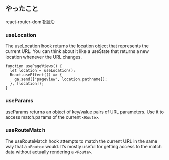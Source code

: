 ## やったこと
react-router-domを読む


### useLocation

The useLocation hook returns the location object that represents the current URL. You can think about it like a useState that returns a new location whenever the URL changes.  

```tsx
function usePageViews() {
  let location = useLocation();
  React.useEffect(() => {
    ga.send(["pageview", location.pathname]);
  }, [location]);
}
```

### useParams

useParams returns an object of key/value pairs of URL parameters. Use it to access match.params of the current `<Route>`. 

### useRouteMatch

The useRouteMatch hook attempts to match the current URL in the same way that a `<Route>` would. It’s mostly useful for getting access to the match data without actually rendering a `<Route>`.











